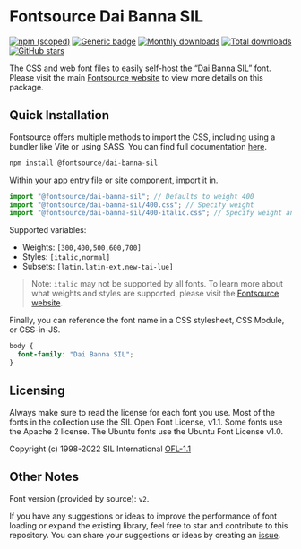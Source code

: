 # Fontsource Dai Banna SIL

[![npm (scoped)](https://img.shields.io/npm/v/@fontsource/dai-banna-sil?color=brightgreen)](https://www.npmjs.com/package/@fontsource/dai-banna-sil) [![Generic badge](https://img.shields.io/badge/fontsource-passing-brightgreen)](https://github.com/fontsource/fontsource) [![Monthly downloads](https://badgen.net/npm/dm/@fontsource/dai-banna-sil)](https://github.com/fontsource/fontsource) [![Total downloads](https://badgen.net/npm/dt/@fontsource/dai-banna-sil)](https://github.com/fontsource/fontsource) [![GitHub stars](https://img.shields.io/github/stars/fontsource/fontsource.svg?style=social&label=Star)](https://github.com/fontsource/fontsource/stargazers)

The CSS and web font files to easily self-host the “Dai Banna SIL” font. Please visit the main [Fontsource website](https://fontsource.org/fonts/dai-banna-sil) to view more details on this package.

## Quick Installation

Fontsource offers multiple methods to import the CSS, including using a bundler like Vite or using SASS. You can find full documentation [here](https://fontsource.org/docs/getting-started/introduction).

```javascript
npm install @fontsource/dai-banna-sil
```

Within your app entry file or site component, import it in.

```javascript
import "@fontsource/dai-banna-sil"; // Defaults to weight 400
import "@fontsource/dai-banna-sil/400.css"; // Specify weight
import "@fontsource/dai-banna-sil/400-italic.css"; // Specify weight and style
```

Supported variables:
- Weights: `[300,400,500,600,700]`
- Styles: `[italic,normal]`
- Subsets: `[latin,latin-ext,new-tai-lue]`

> Note: `italic` may not be supported by all fonts. To learn more about what weights and styles are supported, please visit the [Fontsource website](https://fontsource.org/fonts/dai-banna-sil).

Finally, you can reference the font name in a CSS stylesheet, CSS Module, or CSS-in-JS.

```css
body {
  font-family: "Dai Banna SIL";
}
```

## Licensing
Always make sure to read the license for each font you use. Most of the fonts in the collection use the SIL Open Font License, v1.1. Some fonts use the Apache 2 license. The Ubuntu fonts use the Ubuntu Font License v1.0.

Copyright (c) 1998-2022 SIL International
[OFL-1.1](http://scripts.sil.org/OFL)

## Other Notes
Font version (provided by source): `v2`.

If you have any suggestions or ideas to improve the performance of font loading or expand the existing library, feel free to star and contribute to this repository. You can share your suggestions or ideas by creating an [issue](https://github.com/fontsource/fontsource/issues).